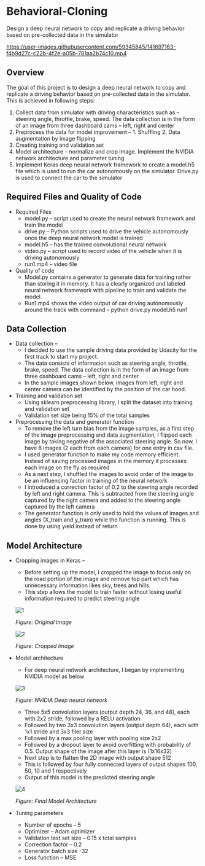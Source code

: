 # Behavioral-Cloning
Design a deep neural network to copy and replicate a driving behavior based on pre-collected data in the simulator

https://user-images.githubusercontent.com/59345845/141697163-f4b9d27c-c22b-4f2e-a05b-781aa2b74c10.mp4

## Overview
The goal of this project is to design a deep neural network to copy and replicate a driving behavior based on pre-collected data in the simulator.
This is achieved in following steps:
1. Collect data from simulator with driving characteristics such as – steering angle, throttle, brake, speed. The data collection is in the form of an image from three dashboard cams – left, right and center
2. Preprocess the data for model improvement – 1. Shuffling 2. Data augmentation by image flipping
3. Creating training and validation set
4. Model architecture – normalize and crop image. Implement the NVIDIA network architecture and parameter tuning
5. Implement Keras deep neural network framework to create a model.h5 file which is used to run the car autonomously on the simulator. Drive.py is used to connect the car to the simulator


## Required Files and Quality of Code
* Required Files
    * model.py – script used to create the neural network framework and train the model
    * drive.py – Python scripts used to drive the vehicle autonomously once the deep neural network model is trained
    * model.h5 – has the trained convolutional neural network
    * video.py – script used to record video of the vehicle when it is driving autonomously
    * run1.mp4 – video file
* Quality of code
    * Model.py contains a generator to generate data for training rather than storing it in memory. It has a clearly organized and labeled neural network framework with pipeline to train and validate the model.
    * Run1.mp4 shows the video output of car driving autonomously around the track with command – python drive.py model.h5 run1

## Data Collection
* Data collection –
    * I decided to use the sample driving data provided by Udacity for the first track to start my project.
    * The data consists of information such as steering angle, throttle, brake, speed. The data collection is in the form of an image from three dashboard cams – left, right and center
    * In the sample images shown below, images from left, right and center camera can be identified by the position of the car hood.
* Training and validation set
    * Using sklearn preprocessing library, I split the dataset into training and validation set
    * Validation set size being 15% of the total samples
* Preprocessing the data and generator function
    * To remove the left turn bias from the image samples, as a first step of the image preprocessing and data augmentation, I flipped each image by taking negative of the associated steering angle. So now, I have 6 images (2 each from each camera) for one entry in csv file.
    * I used generator function to make my code memory efficient. Instead of saving processed images in the memory it processes each image on the fly as required
    * As a next step, I shuffled the images to avoid order of the image to be an influencing factor in training of the neural network
    * I introduced a correction factor of 0.2 to the steering angle recorded by left and right camera. This is subtracted from the steering angle captured by the right camera and added to the steering angle captured by the left camera
    * The generator function is only used to hold the values of images and angles (X_train and y_train) while the function is running. This is done by using yield instead of return
   
## Model Architecture
* Cropping images in Keras –
    * Before setting up the model, I cropped the image to focus only on the road portion of the image and remove top part which has unnecessary information likes sky, trees and hills.
    * This step allows the model to train faster without losing useful information required to predict steering angle
    
    ![1](https://user-images.githubusercontent.com/59345845/141696850-b486f713-778c-4168-8775-749b84e543b0.JPG)
    
    *Figure: Original Image*

    ![2](https://user-images.githubusercontent.com/59345845/141696863-48795952-0614-428f-8cf9-7f61d87c7e8f.JPG)
    
    *Figure: Cropped Image*
    
* Model architecture
    * For deep neural network architecture, I began by implementing NVIDIA model as below

    ![3](https://user-images.githubusercontent.com/59345845/141696912-cd4fa4df-5a59-4822-8e20-79d021327faf.JPG)
    
    *Figure: NVIDIA Deep neural network*
    
    * Three 5x5 convolution layers (output depth 24, 36, and 48), each with 2x2 stride, followed by a RELU activation
    * Followed by two 3x3 convolution layers (output depth 64), each with 1x1 stride and 3x3 filer size
    * Followed by a max pooling layer with pooling size 2x2
    * Followed by a dropout layer to avoid overfitting with probability of 0.5. Output shape of the image after this layer is (1x16x32)
    * Next step is to flatten the 2D image with output shape 512
    * This is followed by four fully connected layers of output shapes 100, 50, 10 and 1 respectively
    * Output of this model is the predicted steering angle


    ![4](https://user-images.githubusercontent.com/59345845/141696977-bcd5a139-d8c1-4738-ae06-34bbba174560.JPG)
    
    *Figure: Final Model Architecture*
    
* Tuning parameters
    * Number of epochs – 5
    * Optimizer – Adam optimizer
    * Validation test set size – 0.15 x total samples
    * Correction factor – 0.2
    * Generator batch size -32
    * Loss function – MSE

